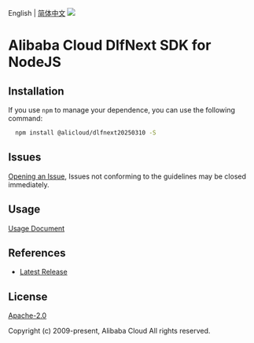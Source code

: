 English | [简体中文](README-CN.md)
![](https://aliyunsdk-pages.alicdn.com/icons/AlibabaCloud.svg)

# Alibaba Cloud DlfNext SDK for NodeJS

## Installation
If you use `npm` to manage your dependence, you can use the following command:

```sh
  npm install @alicloud/dlfnext20250310 -S
```

## Issues
[Opening an Issue](https://github.com/aliyun/alibabacloud-typescript-sdk/issues/new), Issues not conforming to the guidelines may be closed immediately.

## Usage
[Usage Document](https://github.com/aliyun/alibabacloud-typescript-sdk/blob/master/docs/Usage-EN.md#quick-examples)

## References
* [Latest Release](https://github.com/aliyun/alibabacloud-typescript-sdk/)

## License
[Apache-2.0](http://www.apache.org/licenses/LICENSE-2.0)

Copyright (c) 2009-present, Alibaba Cloud All rights reserved.
